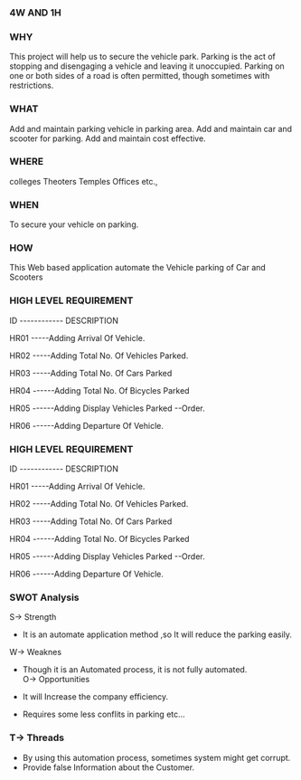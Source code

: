### 4W AND 1H

### WHY

This project will help us to secure the vehicle park.
Parking is the act of stopping and disengaging a vehicle and leaving it unoccupied.
Parking on one or both sides of a road is often permitted, though sometimes with restrictions.

### WHAT

Add and maintain parking vehicle in parking area.
Add and maintain car and scooter for parking.
Add and maintain cost effective.

### WHERE

colleges
Theoters
Temples
Offices etc.,

### WHEN

To secure your vehicle on parking.

### HOW

This Web based application automate the Vehicle parking of Car and Scooters


### HIGH LEVEL REQUIREMENT

ID ------------ DESCRIPTION

HR01 -----Adding Arrival Of Vehicle.

HR02 -----Adding Total No. Of Vehicles Parked.

HR03 -----Adding Total No. Of Cars Parked

HR04 ------Adding Total No. Of Bicycles Parked

HR05 ------Adding Display Vehicles Parked --Order.

HR06 ------Adding Departure Of Vehicle.


 ### HIGH LEVEL REQUIREMENT

ID ------------ DESCRIPTION

HR01 -----Adding Arrival Of Vehicle.

HR02 -----Adding Total No. Of Vehicles Parked.

HR03 -----Adding Total No. Of Cars Parked

HR04 ------Adding Total No. Of Bicycles Parked

HR05 ------Adding Display Vehicles Parked --Order.

HR06 ------Adding Departure Of Vehicle.


 ### SWOT Analysis
 S-> Strength
  
  * It is an automate application method ,so It will reduce the parking easily.
    
 W-> Weaknes
 
  * Though it is an Automated process, it is not fully automated.   
O-> Opportunities
  
  * It will Increase the company efficiency.
  * Requires some less conflits in parking etc...
   
  ### T-> Threads

  * By using this automation process, sometimes system might get corrupt.
  * Provide false Information about the Customer.

